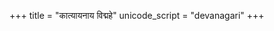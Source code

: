 +++
title = "कात्यायनाय विद्महे"
unicode_script = "devanagari"
+++
<div class="js_include" url="/vedAH_yajuH/taittirIyam/AraNyakam/sarva-prastutiH/06/aMshAH/kAtyAyanAya_vidmahe/"  newLevelForH1="2" includeTitle="false"> </div>   
